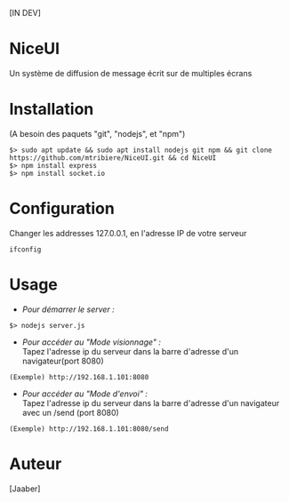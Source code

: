 [IN DEV]<br>
# NiceUI
Un système de diffusion de message écrit sur de multiples écrans

# Installation
(A besoin des paquets "git", "nodejs", et "npm")
```
$> sudo apt update && sudo apt install nodejs git npm && git clone https://github.com/mtribiere/NiceUI.git && cd NiceUI
$> npm install express
$> npm install socket.io
```

# Configuration
Changer les addresses 127.0.0.1, en l'adresse IP de votre serveur
```
ifconfig
```


# Usage 
* <i>Pour démarrer le server : </i>
```
$> nodejs server.js
```
* <i>Pour accéder au "Mode visionnage" : </i><br>
Tapez l'adresse ip du serveur dans la barre d'adresse d'un navigateur(port 8080)<br>

```
(Exemple) http://192.168.1.101:8080
```

* <i>Pour accéder au "Mode d'envoi" : </i><br>
Tapez l'adresse ip du serveur dans la barre d'adresse d'un navigateur avec un /send (port 8080)<br>

```
(Exemple) http://192.168.1.101:8080/send
```

# Auteur
[Jaaber]
